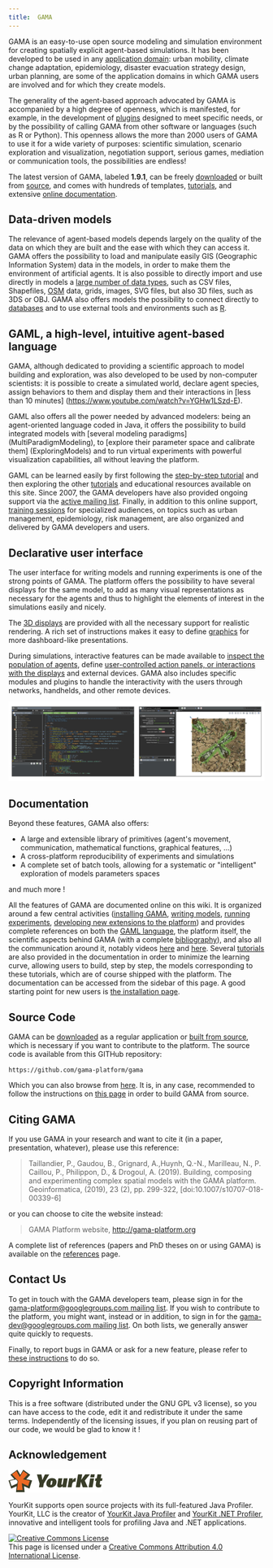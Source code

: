 ```yaml
---
title:  GAMA
---
```



GAMA is an easy-to-use open source modeling and simulation environment for creating spatially explicit agent-based simulations. 
It has been developed to be used in any [application domain](projects): urban mobility, climate change adaptation, epidemiology, disaster evacuation strategy design, urban planning, are some of the application domains in which GAMA users are involved and for which they create models.

The generality of the agent-based approach advocated by GAMA is accompanied by a high degree of openness, which is manifested, for example, in the development of [plugins](InstallingPlugins#selected-plugins-provided-by-the-gama-community) designed to meet specific needs, or by the possibility of calling GAMA from other software or languages (such as R or Python). 
This openness allows the more than 2000 users of GAMA to use it for a wide variety of purposes: scientific simulation, scenario exploration and visualization, negotiation support, serious games, mediation or communication tools, the possibilities are endless! 

The latest version of GAMA, labeled **1.9.1**, can be freely [downloaded](https://gama-platform.github.io/download) or built from [source](https://github.com/gama-platform/gama/), and comes with hundreds of templates, [tutorials](Tutorials), and extensive [online documentation](#Documentation).

## Data-driven models

The relevance of agent-based models depends largely on the quality of the data on which they are built and the ease with which they can access it. GAMA offers the possibility to load and manipulate easily GIS (Geographic Information System) data in the models, in order to make them the environment of artificial agents. It is also possible to directly import and use directly in models a [large number of data types](DataTypes), such as CSV files, Shapefiles, [OSM](ManipulateOSMDatas) data, grids, images, SVG files, but also 3D files, such as 3DS or OBJ. GAMA also offers models the possibility to connect directly to [databases](UsingDatabase) and to use external tools and environments such as [R](CallingR).


## GAML, a high-level, intuitive agent-based language

GAMA, although dedicated to providing a scientific approach to model building and exploration, was also developed to be used by non-computer scientists: it is possible to create a simulated world, declare agent species, assign behaviors to them and display them and their interactions in [less than 10 minutes] (https://www.youtube.com/watch?v=YGHw1LSzd-E). 

GAML also offers all the power needed by advanced modelers: being an agent-oriented language coded in Java, it offers the possibility to build integrated models with [several modeling paradigms] (MultiParadigmModeling), to [explore their parameter space and calibrate them] (ExploringModels) and to run virtual experiments with powerful visualization capabilities, all without leaving the platform.

GAML can be learned easily by first following the [step-by-step tutorial](LearnGAMLStepByStep) and then exploring the other [tutorials](Tutorials) and educational resources available on this site. Since 2007, the GAMA developers have also provided ongoing support via the [active mailing list](https://groups.google.com/forum/#!forum/gama-platform). Finally, in addition to this online support, [training sessions](TrainingSession) for specialized audiences, on topics such as urban management, epidemiology, risk management, are also organized and delivered by GAMA developers and users. 

## Declarative user interface

The user interface for writing models and running experiments is one of the strong points of GAMA. The platform offers the possibility to have several displays for the same model, to add as many visual representations as necessary for the agents and thus to highlight the elements of interest in the simulations easily and nicely. 

The [3D displays](Defining3DDisplays) are provided with all the necessary support for realistic rendering. A rich set of instructions makes it easy to define [graphics](DefiningCharts) for more dashboard-like presentations.

During simulations, interactive features can be made available to [inspect the population of agents](InspectorsAndMonitors), define [user-controlled action panels, or interactions with the displays](DefiningUserInteraction) and external devices. GAMA also includes specific modules and plugins to handle the interactivity with the users through networks, handhelds, and other remote devices. 

![Declarative User Interface](/resources/images/general/welcome_page_modeling_simulation_perspective.png)  

## Documentation

Beyond these features, GAMA also offers:

* A large and extensible library of primitives (agent's movement, communication, mathematical functions, graphical features, ...)
* A cross-platform reproducibility of experiments and simulations
* A complete set of batch tools, allowing for a systematic or "intelligent" exploration of models parameters spaces

and much more ! 

All the features of GAMA are documented online on this wiki. It is organized around a few central activities ([installing GAMA](Installation), [writing models](WritingModels), [running experiments](LaunchingExperiments), [developing new extensions to the platform](DevelopingExtensions)) and provides complete references on both the [GAML language](GamlLanguage), the platform itself, the scientific aspects behind GAMA (with a complete [bibliography](References)), and also all the communication around it, notably videos [here](Resources_TrainingVideos) and [here](LargeProjects). Several [tutorials](Tutorials) are also provided in the documentation in order to minimize the learning curve, allowing users to build, step by step, the models corresponding to these tutorials, which are of course shipped with the platform. The documentation can be accessed from the sidebar of this page. A good starting point for new users is [the installation page](Installation).

## Source Code
GAMA can be [downloaded](https://gama-platform.org/download) as a regular application or [built from source](https://github.com/gama-platform/gama), which is necessary if you want to contribute to the platform. The source code is available from this GITHub repository:

```
https://github.com/gama-platform/gama
```

Which you can also browse from [here](https://github.com/gama-platform/gama).
It is, in any case, recommended to follow the instructions on [this page](InstallingGitVersion) in order to build GAMA from source.

## Citing GAMA
If you use GAMA in your research and want to cite it (in a paper, presentation, whatever), please use this reference:

> Taillandier, P., Gaudou, B., Grignard, A.,Huynh, Q.-N., Marilleau, N., P. Caillou, P., Philippon, D., & Drogoul, A. (2019). Building, composing and experimenting complex spatial models with the GAMA platform. Geoinformatica, (2019), 23 (2), pp. 299-322, [doi:10.1007/s10707-018-00339-6]

or you can choose to cite the website instead:

> GAMA Platform website, http://gama-platform.org

A complete list of references (papers and PhD theses on or using GAMA) is available on the [references](References) page.

## Contact Us
To get in touch with the GAMA developers team, please sign in for the [gama-platform@googlegroups.com mailing list](http://groups.google.com/group/gama-platform). If you wish to contribute to the platform, you might want, instead or in addition, to sign in for the [gama-dev@googlegroups.com mailing list](http://groups.google.com/group/gama-dev). On both lists, we generally answer quite quickly to requests.

Finally, to report bugs in GAMA or ask for a new feature, please refer to  [these instructions](Troubleshooting#Submitting_an_Issue) to do so.

## Copyright Information
This is a free software (distributed under the GNU GPL v3 license), so you can have access to the code, edit it and redistribute it under the same terms. Independently of the licensing issues, if you plan on reusing part of our code, we would be glad to know it !


## Acknowledgement  

![YourKit logo](/resources/images/introduction/yourkit_logo.png)  

YourKit supports open source projects with its full-featured Java Profiler.
YourKit, LLC is the creator of <a href="https://www.yourkit.com/java/profiler/index.jsp">YourKit Java Profiler</a>
and <a href="https://www.yourkit.com/.net/profiler/index.jsp">YourKit .NET Profiler</a>,
innovative and intelligent tools for profiling Java and .NET applications.

<a rel="license" href="http://creativecommons.org/licenses/by/4.0/"><img alt="Creative Commons License" src="https://i.creativecommons.org/l/by/4.0/88x31.png" /></a><br />This page is licensed under a <a rel="license" href="http://creativecommons.org/licenses/by/4.0/">Creative Commons Attribution 4.0 International License</a>.